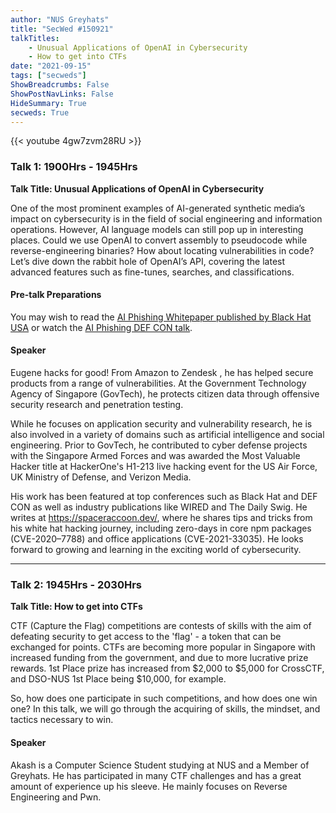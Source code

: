 ```yaml
---
author: "NUS Greyhats"
title: "SecWed #150921"
talkTitles:
    - Unusual Applications of OpenAI in Cybersecurity
    - How to get into CTFs
date: "2021-09-15"
tags: ["secweds"]
ShowBreadcrumbs: False
ShowPostNavLinks: False
HideSummary: True
secweds: True
---
```


{{< youtube 4gw7zvm28RU >}}

### Talk 1: 1900Hrs - 1945Hrs
**Talk Title: Unusual Applications of OpenAI in Cybersecurity**

One of the most prominent examples of AI-generated synthetic media’s impact on cybersecurity is in the field of social engineering and information operations. However, AI language models can still pop up in interesting places. Could we use OpenAI to convert assembly to pseudocode while reverse-engineering binaries? How about locating vulnerabilities in code? Let’s dive down the rabbit hole of OpenAI’s API, covering the latest advanced features such as fine-tunes, searches, and classifications.

#### Pre-talk Preparations

You may wish to read the [AI Phishing Whitepaper published by Black Hat USA](http://i.blackhat.com/USA21/Wednesday-Handouts/US-21-Lim-Turing-in-a-Box-wp.pdf) or watch the [AI Phishing DEF CON talk](https://www.youtube.com/watch?v=tWWhRbzhkrg).

#### Speaker

Eugene hacks for good! From Amazon to Zendesk , he has helped secure products from a range of vulnerabilities. At the Government Technology Agency of Singapore (GovTech), he protects citizen data through offensive security research and penetration testing.

While he focuses on application security and vulnerability research, he is also involved in a variety of domains such as artificial intelligence and social engineering. Prior to GovTech, he contributed to cyber defense projects with the Singapore Armed Forces and was awarded the Most Valuable Hacker title at HackerOne's H1-213 live hacking event for the US Air Force, UK Ministry of Defense, and Verizon Media.

His work has been featured at top conferences such as Black Hat and DEF CON as well as industry publications like WIRED and The Daily Swig. He writes at https://spaceraccoon.dev/, where he shares tips and tricks from his white hat hacking journey, including zero-days in core npm packages (CVE-2020–7788) and office applications (CVE-2021-33035). He looks forward to growing and learning in the exciting world of cybersecurity.

---

### Talk 2: 1945Hrs - 2030Hrs
**Talk Title: How to get into CTFs**

CTF (Capture the Flag) competitions are contests of skills with the aim of defeating security to get access to the 'flag' - a token that can be exchanged for points. CTFs are becoming more popular in Singapore with increased funding from the government, and due to more lucrative prize rewards. 1st Place prize has increased from $2,000 to $5,000 for CrossCTF, and DSO-NUS 1st Place being $10,000, for example.

So, how does one participate in such competitions, and how does one win one? In this talk, we will go through the acquiring of skills, the mindset, and tactics necessary to win.

#### Speaker

Akash is a Computer Science Student studying at NUS and a Member of Greyhats. He has participated in many CTF challenges and has a great amount of experience up his sleeve. He mainly focuses on Reverse Engineering and Pwn.

